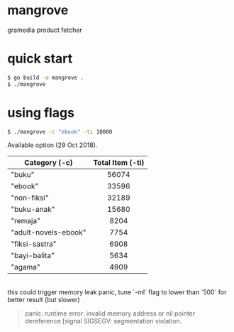 # mangrove
gramedia product fetcher

# quick start
```sh
$ go build -o mangrove .
$ ./mangrove
```
# using flags
```sh
$ ./mangrove -c "ebook" -ti 10000
```
Available option (29 Oct 2018).

| Category (-c)	|Total Item (-ti) |
| ------------- |:----------------:|
|     "buku"    |       56074	    |
|     "ebook"    |       33596	    |
|     "non-fiksi"    |     32189	    |
|     "buku-anak"    |      15680	    |
|     "remaja"    |      8204	    |
|     "adult-novels-ebook"    |      7754	    |
|     "fiksi-sastra"    |      6908	    |
|     "bayi-balita"    |      5634	    |
|     "agama"    |       4909	    |
<br>
this could trigger memory leak panic, tune `-ml` flag to lower than `500` for better result (but slower)

> panic: runtime error: invalid memory address or nil pointer dereference [signal SIGSEGV: segmentation violation.





	
